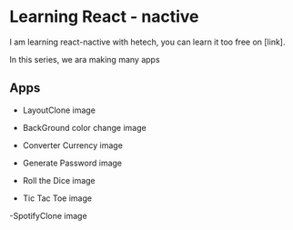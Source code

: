 # Learning React - nactive

I am learning react-nactive with hetech, you can learn it too free on [link].

In this series, we ara making many apps

## Apps

- LayoutClone
  image

- BackGround color change
  image

- Converter Currency
  image

- Generate Password
  image

- Roll the Dice
  image

- Tic Tac Toe
  image

-SpotifyClone
image
